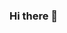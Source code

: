 ### Hi there 👋

<!--
**jraval/jraval** is a ✨ _special_ ✨ repository because its `README.md` (this file) appears on your GitHub profile.

Here are some ideas to get you started:

- 🔭 I’m currently working on Scribble Stadium
- 🌱 I’m currently learning Tesseract model and Python
- 👯 I’m looking to collaborate on Python
- 🤔 I’m looking for help with Python
- 💬 Ask me about Anything
- 📫 How to reach me: LinkedIn and Email:theraval@gmail.com
- 😄 Pronouns: he/him
- ⚡ Fun fact: I'm learning Spanish
-->
